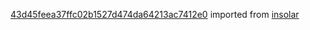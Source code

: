 [43d45feea37ffc02b1527d474da64213ac7412e0](https://github.com/insolar/insolar/commit/43d45feea37ffc02b1527d474da64213ac7412e0) imported from [insolar](https://github.com/insolar/insolar)

